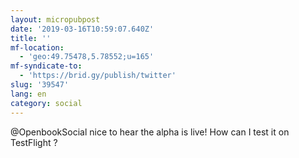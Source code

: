 ```yaml
---
layout: micropubpost
date: '2019-03-16T10:59:07.640Z'
title: ''
mf-location:
  - 'geo:49.75478,5.78552;u=165'
mf-syndicate-to:
  - 'https://brid.gy/publish/twitter'
slug: '39547'
lang: en
category: social
---
```

‪@OpenbookSocial nice to hear the alpha is live! How can I test it on TestFlight ?‬
